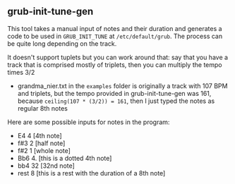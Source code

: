 ## grub-init-tune-gen

This tool takes a manual input of notes and their duration and generates a code to be used in `GRUB_INIT_TUNE` at `/etc/default/grub`. The process can be quite long depending on the track. 

It doesn't support tuplets but you can work around that: say that you have a track that is comprised mostly of triplets, then you can multiply the tempo times 3/2
- grandma_nier.txt in the `examples` folder is originally a track with 107 BPM and triplets, but the tempo provided in grub-init-tune-gen was 161, because `ceiling(107 * (3/2)) = 161`, then I just typed the notes as regular 8th notes

Here are some possible inputs for notes in the program:
- E4 4 [4th note]
- f#3 2 [half note]
- f#2 1 [whole note]
- Bb6 4. [this is a dotted 4th note]
- bb4 32 [32nd note]
- rest 8 [this is a rest with the duration of a 8th note]
